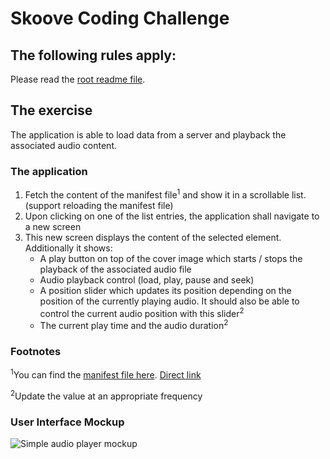 # Skoove Coding Challenge

## The following rules apply:

Please read the [root readme file](https://github.com/Learnfield-GmbH/CodingChallenge/blob/master/README.md).

## The exercise

The application is able to load data from a server and playback the associated audio content.

### The application

1. Fetch the content of the manifest file<sup>1</sup> and show it in a scrollable list. (support reloading the manifest file)
2. Upon clicking on one of the list entries, the application shall navigate to a new screen
3. This new screen displays the content of the selected element. Additionally it shows:
   - A play button on top of the cover image which starts / stops the playback of the associated audio file
   - Audio playback control (load, play, pause and seek)
   - A position slider which updates its position depending on the position of the currently playing audio. It should also be able to control the current audio position with this slider<sup>2</sup>
   - The current play time and the audio duration<sup>2</sup> 

### Footnotes

<sup>1</sup>You can find the [manifest file here](data/manifest.json). [Direct link](https://raw.githubusercontent.com/Learnfield-GmbH/CodingChallenge/master/react%20native/simple%20audio%20player/data/manifest.json)

<sup>2</sup>Update the value at an appropriate frequency

### User Interface Mockup
![Simple audio player mockup][Simple audio player mockup]

[Simple audio player mockup]: mockup.jpg
